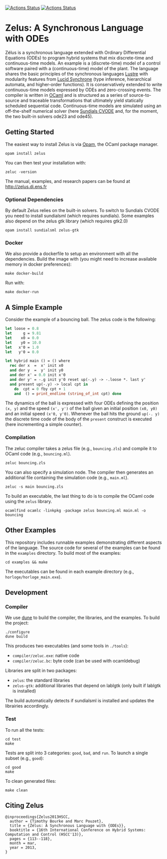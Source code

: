 [![Actions Status](https://github.com/INRIA/zelus/workflows/Build/badge.svg)](https://github.com/INRIA/zelus/actions)
[![Actions Status](https://github.com/INRIA/zelus/workflows/Opam/badge.svg)](https://github.com/INRIA/zelus/actions)

# Zelus: A Synchronous Language with ODEs

Zélus is a synchronous language extended with Ordinary Differential Equations (ODEs) to program hybrid systems that mix discrete-time and continuous-time models.
An example is a (discrete-time) model of a control software paired with a (continuous-time) model of the plant.
The language shares the basic principles of the synchronous languages [Lustre](https://www-verimag.imag.fr/DIST-TOOLS/SYNCHRONE/lustre-v6/) with modularity features from [Lucid Synchrone](http://www.di.ens.fr/~pouzet/lucid-synchrone/) (type inference, hierarchical automata, and higher-order functions).
It is conservatively extended to write continuous-time models expressed by ODEs and zero-crossing events.
The compiler is written in [OCaml](https://ocaml.org/) and is structured as a series of source-to-source and traceable transformations that ultimately yield statically scheduled sequential code.
Continuous-time models are simulated using an off-the-shelf numerical solver (here [Sundials CVODE](https://computation.llnl.gov/casc/sundials/description/description.html#descr_cvode) and, for the moment, the two built-in solvers ode23 and ode45).

## Getting Started

The easiest way to install Zelus is via [Opam](https://opam.ocaml.org/), the OCaml package manager.

```
opam install zelus
```

You can then test your installation with:
```
zeluc -version
```

The manual, examples, and research papers can be found at http://zelus.di.ens.fr

### Optional Dependencies

By default Zelus relies on the built-in solvers.
To switch to Sundials CVODE you need to install sundialsml (which requires sundials).
Some examples also depend on the zelus gtk library (which requires gtk2.0)

```
opam install sundialsml zelus-gtk
```

### Docker

We also provide a dockerfile to setup an environment with all the dependencies.
Build the image with (you might need to increase available memory in docker preferences):
```
make docker-build
```

Run with:
```
make docker-run
```


##  A Simple Example

Consider the example of a bouncing ball.
The zelus code is the following:

```ocaml
let loose = 0.8
let     g = 9.81
let    x0 = 0.0 
let    y0 = 10.0
let   x'0 = 1.0
let   y'0 = 0.0

let hybrid main () = () where
  rec der x  =  x' init x0
  and der y  =  y' init y0
  and der x' = 0.0 init x'0
  and der y' = -.g init y'0 reset up(-.y) -> -.loose *. last y'
  and present up(-.y) -> local cpt in
    do  cpt = 0 fby cpt + 1
    and  () = print_endline (string_of_int cpt) done
```

The dynamics of the ball is expressed with four ODEs defining the position `(x, y)` and the speed `(x', y')` of the ball given an initial position `(x0, y0)` and an initial speed `(x'0, y'0)`.
Whenever the ball hits the ground `up(-. y)` the discrete time code of the body of the `present` construct is executed (here incrementing a simple counter).

### Compilation
The zeluc compiler takes a zelus file (e.g., `bouncing.zls`) and compile it to OCaml code (e.g., `bouncing.ml`).

```
zeluc bouncing.zls
```

You can also specify a simulation node.
The compiler then generates an additional file containing the simulation code (e.g., `main.ml`).

```
zeluc -s main bouncing.zls
```

To build an executable, the last thing to do is to compile the OCaml code using the `zelus` library.

```
ocamlfind ocamlc -linkpkg -package zelus bouncing.ml main.ml -o bouncing
```

## Other Examples

This repository includes runnable examples demonstrating different aspects of the language. 
The source code for several of the examples can be found in the `examples` directory.
To build most of the examples:

```
cd examples && make
```

The executables can be found in each example directory (e.g., `horloge/horloge_main.exe`).

## Development

### Compiler

We use [dune](https://dune.readthedocs.io/en/stable/) to build the compiler, the libraries, and the examples.
To build the project:

```
./configure
dune build
```

This produces two executables (and some tools in `./tools`):
- `compiler/zeluc.exe`: native code
- `compiler/zeluc.bc`: byte code (can be used with ocamldebug)

Libraries are split in two packages:
- `zelus`: the standard libraries
- `zelus-gtk`: additional libraries that depend on lablgtk (only built if lablgtk is installed)

The build automatically detects if sundialsml is installed and updates the librairies accordingly.

### Test

To run all the tests:
```
cd test
make
```

Tests are split into 3 categories: `good`, `bad`, and `run`.
To launch a single subset (e.g., `good`):
```
cd good
make
```

To clean generated files:
```
make clean
```

## Citing Zelus

```
@inproceedings{Zelus2013HSCC,
  author = {Timothy Bourke and Marc Pouzet},
  title = {Zélus: A Synchronous Language with {ODEs}},
  booktitle = {16th International Conference on Hybrid Systems: Computation and Control (HSCC'13)},
  pages = {113--118},
  month = mar,
  year = 2013,
}
```
